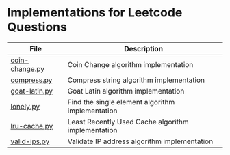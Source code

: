 # Implementations for Leetcode Questions

|        File                                        |            Description                                  |
| -------------------------------------------------- | ------------------------------------------------------- |
| [coin-change.py](./coin-change.py)                 | Coin Change algorithm implementation                    |
| [compress.py](./compress.py)                       | Compress string algorithm implementation                |
| [goat-latin.py](./goat-latin.py)                   | Goat Latin algorithm implementation                     |
| [lonely.py](./lonely.py)                           | Find the single element algorithm implementation        |
| [lru-cache.py](./lru-cache.py)                     | Least Recently Used Cache algorithm implementation      |
| [valid-ips.py](./valid-ips.py)                     | Validate IP address algorithm implementation            |
